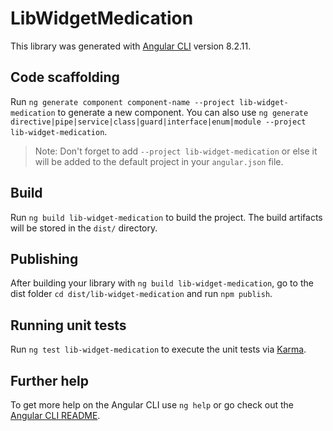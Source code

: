 # LibWidgetMedication

This library was generated with [Angular CLI](https://github.com/angular/angular-cli) version 8.2.11.

## Code scaffolding

Run `ng generate component component-name --project lib-widget-medication` to generate a new component. You can also use `ng generate directive|pipe|service|class|guard|interface|enum|module --project lib-widget-medication`.
> Note: Don't forget to add `--project lib-widget-medication` or else it will be added to the default project in your `angular.json` file. 

## Build

Run `ng build lib-widget-medication` to build the project. The build artifacts will be stored in the `dist/` directory.

## Publishing

After building your library with `ng build lib-widget-medication`, go to the dist folder `cd dist/lib-widget-medication` and run `npm publish`.

## Running unit tests

Run `ng test lib-widget-medication` to execute the unit tests via [Karma](https://karma-runner.github.io).

## Further help

To get more help on the Angular CLI use `ng help` or go check out the [Angular CLI README](https://github.com/angular/angular-cli/blob/master/README.md).
